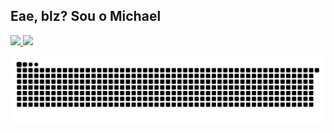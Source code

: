 ## Eae, blz? Sou o Michael

 <div>
  <a href="https://github.com/mcesar29">
  <img height="180em" src="https://github-readme-stats.vercel.app/api?username=mcesar29&show_icons=true&theme=dark&include_all_commits=true&count_private=true"/>
  <img height="180em" src="https://github-readme-stats.vercel.app/api/top-langs/?username=mcesar29&layout=compact&langs_count=7&theme=dark"/>
</div>

 ![Snake animation](https://github.com/mcesar29/mcesar29/blob/output/github-contribution-grid-snake.svg)
